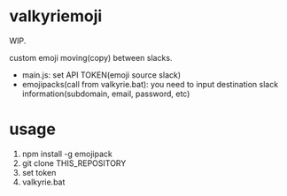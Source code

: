 # valkyriemoji

WIP.

custom emoji moving(copy) between slacks.
* main.js: set API TOKEN(emoji source slack)
* emojipacks(call from valkyrie.bat): you need to input destination slack information(subdomain, email, password, etc)

# usage

1. npm install -g emojipack
2. git clone THIS_REPOSITORY
3. set token
4. valkyrie.bat
